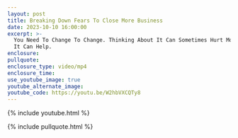 ```yaml
---
layout: post
title: Breaking Down Fears To Close More Business
date: 2023-10-10 16:00:00
excerpt: >-
  You Need To Change To Change. Thinking About It Can Sometimes Hurt More Than
  It Can Help.
enclosure:
pullquote:
enclosure_type: video/mp4
enclosure_time:
use_youtube_image: true
youtube_alternate_image:
youtube_code: https://youtu.be/W2hbVXCQTy8
---
```

{% include youtube.html %}

{% include pullquote.html %}
